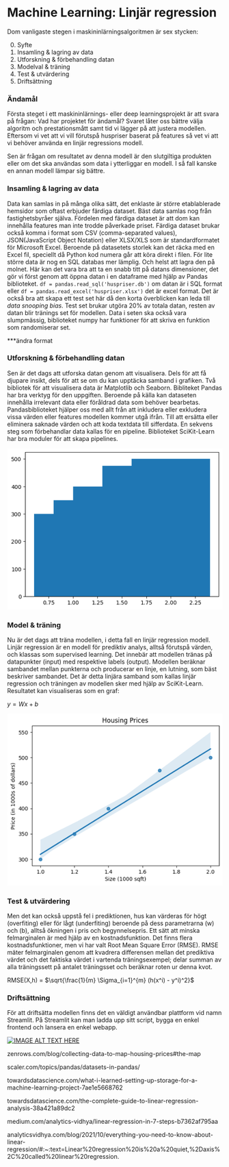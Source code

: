 # Machine Learning: Linjär regression 

Dom vanligaste stegen i maskininlärningsalgoritmen är sex stycken: 

0) Syfte
1) Insamling & lagring av data 
2) Utforskning & förbehandling datan 
3) Modelval & träning 
4) Test & utvärdering
5) Driftsättning

### Ändamål
Första steget i ett maskininlärnings- eller deep learningsprojekt är att svara på frågan: Vad har projektet för ändamål? Svaret låter oss bättre välja algoritm och prestationsmått samt tid vi lägger på att justera modellen. Eftersom vi vet att vi vill förutspå huspriser baserat på features så vet vi att vi behöver använda en linjär regressions modell.

Sen är frågan om resultatet av denna modell är den slutgiltiga produkten eller om det ska användas som data i ytterliggar en modell.
I så fall kanske en annan modell lämpar sig bättre.


### Insamling & lagring av data

Data kan samlas in på många olika sätt, det enklaste är större etablablerade hemsidor som oftast erbjuder färdiga dataset. Bäst data samlas nog från fastighetsbyråer själva. Fördelen med färdiga dataset är att dom kan innehålla features man inte trodde påverkade priset. Färdiga dataset brukar också komma i format som CSV (comma-separated values), JSON(JavaScript Object Notation) eller XLSX/XLS som är standardformatet för Microsoft Excel. Beroende på datasetets storlek kan det räcka med en Excel fil, speciellt då Python kod numera går att köra direkt i filen. För lite större data är nog en SQL databas mer lämplig. Och helst att lagra den på molnet.
Här kan det vara bra att ta en snabb titt på datans dimensioner, det gör vi först genom att öppna datan i en dataframe med hjälp av Pandas biblioteket. `df = pandas.read_sql('huspriser.db')` om datan är i SQL format eller `df = pandas.read_excel('huspriser.xlsx')` det är excel format. Det är också bra att skapa ett test set här då den korta överblicken kan leda till _data snooping bias_.
Test set brukar utgöra 20% av totala datan, resten av datan blir tränings set för modellen. Data i seten ska också vara slumpmässig, biblioteket numpy har funktioner för att skriva en funktion som randomiserar set.

***ändra format

### Utforskning & förbehandling datan
Sen är det dags att utforska datan genom att visualisera. Dels för att få djupare insikt, dels för att se om du kan upptäcka samband i grafiken. Två bibliotek för att visualisera data är Matplotlib och Seaborn. Bibliteket Pandas har bra verktyg för den uppgiften. Beroende på källa kan dataseten innehålla irrelevant data eller föråldrad data som behöver bearbetas. Pandasbiblioteket hjälper oss med allt från att inkludera eller exkludera vissa värden eller features modellen kommer utgå ifrån. Till att ersätta eller eliminera saknade värden och att koda textdata till sifferdata. En sekvens steg som förbehandlar data kallas för en pipeline. Biblioteket SciKit-Learn har bra moduler för att skapa pipelines.

![Graf](https://github.com/koop46/koop46/blob/main/output1.png?raw=true)

### Model & träning 
Nu är det dags att träna modellen, i detta fall en linjär regression modell. Linjär regression är en modell för prediktiv analys, alltså förutspå värden, och klassas som supervised learning. Det innebär att modellen tränas på datapunkter (input) med respektive labels (output). Modellen beräknar sambandet mellan punkterna och producerar en linje, en lutning, som bäst beskriver sambandet. Det är detta linjära samband som kallas linjär regression och träningen av modellen sker med hjälp av SciKit-Learn.
Resultatet kan visualiseras som en graf:


$y = Wx + b$

![Graf](https://github.com/koop46/koop46/blob/main/output.png?raw=true)


### Test & utvärdering 

Men det kan också uppstå fel i prediktionen, hus kan värderas för högt (overfiting) eller för lågt (underfiting) beroende på dess parametrarna (w) och (b), alltså ökningen i pris och begynnelsepris. Ett sätt att minska felmarginalen är med hjälp av en kostnadsfunktion. Det finns flera kostnadsfunktioner, men vi har valt Root Mean Square Error (RMSE). RMSE mäter felmarginalen genom att kvadrera differensen mellan det prediktiva värdet och det faktiska värdet i vartenda träningsexempel; delar summan av alla träningssett på antalet träningsset och beräknar roten ur denna kvot. 

RMSE(X,h) = $\sqrt{\frac{1}{m} \Sigma_{i=1}^{m} (h(x^i) - y^i)^2}$

 

### Driftsättning 

För att driftsätta modellen finns det en väldigt användbar plattform vid namn Streamlit. 
På Streamlit kan man ladda upp sitt script, bygga en enkel frontend och lansera en enkel webapp. 



[![IMAGE ALT TEXT HERE](https://img.youtube.com/vi/8M20LyCZDOY/0.jpg)](https://www.youtube.com/watch?v=8M20LyCZDOY)




zenrows.com/blog/collecting-data-to-map-housing-prices#the-map 

scaler.com/topics/pandas/datasets-in-pandas/ 

towardsdatascience.com/what-i-learned-setting-up-storage-for-a-machine-learning-project-7ae1e5668762 

towardsdatascience.com/the-complete-guide-to-linear-regression-analysis-38a421a89dc2 

medium.com/analytics-vidhya/linear-regression-in-7-steps-b7362af795aa 

analyticsvidhya.com/blog/2021/10/everything-you-need-to-know-about-linear-regression/#:~:text=Linear%20regression%20is%20a%20quiet,%2Daxis%2C%20called%20linear%20regression.


 